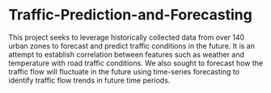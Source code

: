 # Traffic-Prediction-and-Forecasting
This project seeks to leverage historically collected data from over 140 urban zones to forecast and predict traffic conditions in the future. It is an attempt to establish correlation between features such as weather and temperature with road traffic conditions. We also sought to forecast how the traffic flow will fluctuate in the future using time-series forecasting to identify traffic flow trends in future time periods.
